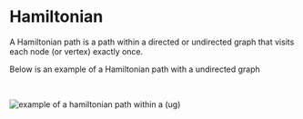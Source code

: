 # Hamiltonian

A Hamiltonian path is a path within a directed or undirected graph that visits each node (or vertex) exactly once.

Below is an example of a Hamiltonian path with a undirected graph

<br />

![example of a hamiltonian path within a (ug)](https://static-assets.codecademy.com/Courses/adv-algorithms-data-structures/hamiltonian.svg)
